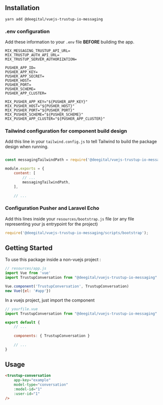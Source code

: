 ## Installation

```shell
yarn add @deegital/vuejs-trustup-io-messaging
```

### .env configuration

Add these information to your `.env` file **BEFORE** building the app.
```dotenv
MIX_MESSAGING_TRUSTUP_API_URL=
MIX_TRUSTUP_AUTH_API_URL=
MIX_TRUSTUP_SERVER_AUTHORIZATION=

PUSHER_APP_ID=
PUSHER_APP_KEY=
PUSHER_APP_SECRET=
PUSHER_HOST=
PUSHER_PORT=
PUSHER_SCHEME=
PUSHER_APP_CLUSTER=

MIX_PUSHER_APP_KEY="${PUSHER_APP_KEY}"
MIX_PUSHER_HOST="${PUSHER_HOST}"
MIX_PUSHER_PORT="${PUSHER_PORT}"
MIX_PUSHER_SCHEME="${PUSHER_SCHEME}"
MIX_PUSHER_APP_CLUSTER="${PUSHER_APP_CLUSTER}"
```

### Tailwind configuration for component build design
Add this line in your `tailwind.config.js` to tell Tailwind to build the package design when running.
```js

const messagingTailwindPath = require('@deegital/vuejs-trustup-io-messaging/tailwind')

module.exports = {
    content: [
        // ...
        messagingTailwindPath,
    ],
    
    // ...
```

### Configuration Pusher and Laravel Echo
Add this lines inside your `resources/bootstrap.js` file (or any file representing your js entrypoint for the project)
```js
require('@deegital/vuejs-trustup-io-messaging/scripts/bootstrap');
```

## Getting Started

To use this package inside a non-vuejs project :
```js
// resources/app.js
import Vue from 'vue'
import TrustupConversation from "@deegital/vuejs-trustup-io-messaging"

Vue.component('TrustupConversation', TrustupConversation)
new Vue({el: '#app'})
```

In a vuejs project, just import the component
```js
// yourfile.vue
import TrustupConversation from "@deegital/vuejs-trustup-io-messaging"

export default {
    // ...
    
    components: { TrustupConversation }
    
    // ...
}
```

## Usage
```html
<trustup-conversation
    app-key="example"
    model-type="conversation"
    :model-id="1"
    :user-id="1"
/>
```